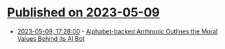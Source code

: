 # [Published on 2023-05-09](index.md)

* [2023-05-09, 17:28:00](https://tech.slashdot.org/story/23/05/09/1729206/alphabet-backed-anthropic-outlines-the-moral-values-behind-its-ai-bot?utm_source=rss1.0mainlinkanon&utm_medium=feed) - [Alphabet-backed Anthropic Outlines the Moral Values Behind its AI Bot](https://tech.slashdot.org/story/23/05/09/1729206/alphabet-backed-anthropic-outlines-the-moral-values-behind-its-ai-bot?utm_source=rss1.0mainlinkanon&utm_medium=feed)
